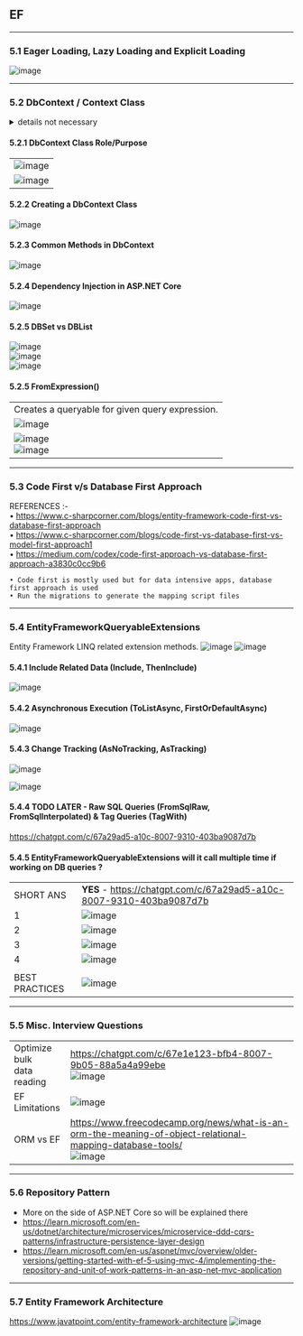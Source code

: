## EF
----------------------------------------------------------
### 5.1 Eager Loading, Lazy Loading and Explicit Loading 
![image](https://github.com/user-attachments/assets/a989fae0-a98b-431f-98ec-25e24e3ae441)

----------------------------------------------------------
### 5.2 DbContext / Context Class
<details>
	<summary>details not necessary </summary>
| | | 
| - | - |
| |  ![image](https://github.com/user-attachments/assets/0a9f29a3-f26f-4c5c-b2aa-d68c0550c25b) | 
| | ------------------------------------------------------------------------------------------ |
| | ![image](ttps://github.com/user-attachments/assets/14954443-b19f-441b-a5fb-67668cffc107)   |  
| Creating a DbContext Class | ![image](https://github.com/user-attachments/assets/ddbf0eef-c4b9-4277-8b12-76c190f1497b) |
| Common Methods in DbContext | ![image](https://github.com/user-attachments/assets/140bc609-949d-4436-8489-e775559601de)   |
| Dependency Injection in ASP.NET Core | ![image](https://github.com/user-attachments/assets/d5c1add5-e300-4aaf-9b4a-29d8522befaa) |
| DBSet vs DBList  | ![image](https://github.com/user-attachments/assets/32cc2178-6bd3-46b5-9577-483f9e604b3e) <br/> ![image](https://github.com/user-attachments/assets/cf5e3f73-e9ea-453f-b354-46e6655bfb64) <br/> ![image](https://github.com/user-attachments/assets/a5c4790a-b5a3-49f0-a5b4-85de6500e1e9) |
| | | 
| | |
| FromExpression() | Creates a queryable for given query expression.|
| | ![image](https://github.com/user-attachments/assets/e50d0902-074b-4f43-bbb7-8f4b4fd8aead) | 
| | ![image](https://github.com/user-attachments/assets/c69f2a19-0c65-4c52-ab81-803ef8145094) <br/> ![image](https://github.com/user-attachments/assets/c79367b7-b2b7-4b0b-89b2-a95a9bf1d588) | 
</details>

#### 5.2.1 DbContext Class Role/Purpose
| |
| - |
| ![image](https://github.com/user-attachments/assets/0a9f29a3-f26f-4c5c-b2aa-d68c0550c25b) |
| ![image](https://github.com/user-attachments/assets/2f172dfc-2cb0-4cda-a558-2aaa4e12bac4) |

#### 5.2.2 Creating a DbContext Class
![image](https://github.com/user-attachments/assets/ddbf0eef-c4b9-4277-8b12-76c190f1497b)

#### 5.2.3 Common Methods in DbContext 
![image](https://github.com/user-attachments/assets/140bc609-949d-4436-8489-e775559601de)  

#### 5.2.4 Dependency Injection in ASP.NET Core
![image](https://github.com/user-attachments/assets/d5c1add5-e300-4aaf-9b4a-29d8522befaa)

#### 5.2.5 DBSet vs DBList  
![image](https://github.com/user-attachments/assets/32cc2178-6bd3-46b5-9577-483f9e604b3e) <br/> ![image](https://github.com/user-attachments/assets/cf5e3f73-e9ea-453f-b354-46e6655bfb64) <br/> ![image](https://github.com/user-attachments/assets/a5c4790a-b5a3-49f0-a5b4-85de6500e1e9)

#### 5.2.5 FromExpression() 
| |
| - |
| Creates a queryable for given query expression.|
| ![image](https://github.com/user-attachments/assets/e50d0902-074b-4f43-bbb7-8f4b4fd8aead) | 
| ![image](https://github.com/user-attachments/assets/c69f2a19-0c65-4c52-ab81-803ef8145094) <br/> ![image](https://github.com/user-attachments/assets/c79367b7-b2b7-4b0b-89b2-a95a9bf1d588) 

----------------------------------------------------------
### 5.3 Code First v/s Database First Approach
REFERENCES :-    <br/>
	• https://www.c-sharpcorner.com/blogs/entity-framework-code-first-vs-database-first-approach  <br/>
	• https://www.c-sharpcorner.com/blogs/code-first-vs-database-first-vs-model-first-approach1   <br/>
	• https://medium.com/codex/code-first-approach-vs-database-first-approach-a3830c0cc9b6        <br/>
	
	• Code first is mostly used but for data intensive apps, database first approach is used 
	• Run the migrations to generate the mapping script files

----------------------------------------------------------
### 5.4 EntityFrameworkQueryableExtensions 

Entity Framework LINQ related extension methods.
![image](https://github.com/user-attachments/assets/68eb06f1-f8dc-46be-a028-fe20c5e855ad)
![image](https://github.com/user-attachments/assets/777dd2a0-5c83-4df2-879a-1719f16b8e38)

#### 5.4.1 Include Related Data (Include, ThenInclude)
![image](https://github.com/user-attachments/assets/e1c72a21-4fcc-4bc4-a4a5-c6aedb5ec4e1)

#### 5.4.2 Asynchronous Execution (ToListAsync, FirstOrDefaultAsync)
![image](https://github.com/user-attachments/assets/c7afb1c2-ee40-4c0d-ba97-7861d11536ba)

#### 5.4.3 Change Tracking (AsNoTracking, AsTracking)
![image](https://github.com/user-attachments/assets/3cd4e48d-27c5-4c98-bc5d-d1946e583c27)

 ![image](https://github.com/user-attachments/assets/76756fc6-6362-41b9-8c1e-3c7a05f39d9b)

#### 5.4.4 TODO LATER - Raw SQL Queries (FromSqlRaw, FromSqlInterpolated)  &  Tag Queries (TagWith)
https://chatgpt.com/c/67a29ad5-a10c-8007-9310-403ba9087d7b

#### 5.4.5 EntityFrameworkQueryableExtensions will it call multiple time if working on DB queries ?
| | | 
| - | - |
| SHORT ANS |  **YES** - https://chatgpt.com/c/67a29ad5-a10c-8007-9310-403ba9087d7b | 
| 1 | ![image](https://github.com/user-attachments/assets/76766063-2e7b-4579-b2ce-fdc9daed79e0) |
| 2 | ![image](https://github.com/user-attachments/assets/b87dc8f6-3fd8-4d5b-bce8-35ea276aab1d) |
| 3 | ![image](https://github.com/user-attachments/assets/120ca454-e6e0-4f30-b8ef-7dd69ccb0af0) |
| 4 | ![image](https://github.com/user-attachments/assets/2a138d53-2120-4549-993e-58640893570b) |
| | | 
| BEST PRACTICES | ![image](https://github.com/user-attachments/assets/38a53bf0-9cff-452c-954b-cf86f8183fcf) |

----------------------------------------------------------
### 5.5 Misc. Interview Questions
| | | 
| - | - |
| Optimize bulk  <br/> data reading |  https://chatgpt.com/c/67e1e123-bfb4-8007-9b05-88a5a4a99ebe <br/> ![image](https://github.com/user-attachments/assets/b7156682-d8dd-4952-99ad-618dd475bcac) |
| EF Limitations | ![image](https://github.com/user-attachments/assets/49889041-c9e7-4b16-992d-ce9837f88d37) |
| ORM vs EF | https://www.freecodecamp.org/news/what-is-an-orm-the-meaning-of-object-relational-mapping-database-tools/ <br/>  ![image](https://github.com/user-attachments/assets/938ec8e7-1db5-4f50-b347-13d4ec10bc15) | 

----------------------------------------------------------
### 5.6 Repository Pattern
* More on the side of ASP.NET Core so will be explained there
* https://learn.microsoft.com/en-us/dotnet/architecture/microservices/microservice-ddd-cqrs-patterns/infrastructure-persistence-layer-design
* https://learn.microsoft.com/en-us/aspnet/mvc/overview/older-versions/getting-started-with-ef-5-using-mvc-4/implementing-the-repository-and-unit-of-work-patterns-in-an-asp-net-mvc-application

----------------------------------------------------------
### 5.7 Entity Framework Architecture

https://www.javatpoint.com/entity-framework-architecture
![image](https://github.com/user-attachments/assets/8001c34b-f847-4eff-ac1f-4c365a9f1d62)








 




